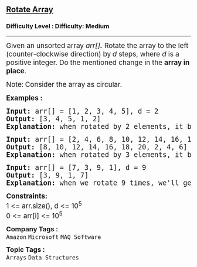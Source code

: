 <h2><a href="https://www.geeksforgeeks.org/problems/rotate-array-by-n-elements-1587115621/1?itm_source=geeksforgeeks&itm_medium=article&itm_campaign=practice_card">Rotate Array</a></h2><h3>Difficulty Level : Difficulty: Medium</h3><hr><div class="problems_problem_content__Xm_eO"><p><span style="font-size: 14pt;">Given an unsorted array <em>arr[]</em><em><strong>.</strong></em>&nbsp;Rotate the array to the left (counter-clockwise direction) by<strong> </strong><em>d</em> steps, where <em>d</em> is a positive integer.&nbsp;Do the mentioned change in the&nbsp;<strong>array in place</strong>.</span></p>
<p><span style="font-size: 14pt;">Note:<strong> </strong>Consider the array as circular.</span></p>
<p><span style="font-size: 14pt;"><strong>Examples :<br></strong></span></p>
<pre><span style="font-size: 14pt;"><strong>Input: </strong>arr[] = [1, 2, 3, 4, 5], d = 2
<strong>Output: </strong>[3, 4, 5, 1, 2]
<strong>Explanation:</strong> when rotated by 2 elements, it becomes 3 4 5 1 2.</span></pre>
<pre><span style="font-size: 14pt;"><strong>Input: </strong>arr[] = [2, 4, 6, 8, 10, 12, 14, 16, 18, 20], d = 3
<strong>Output: </strong>[8, 10, 12, 14, 16, 18, 20, 2, 4, 6]<strong>
Explanation: </strong>when rotated by 3 elements, it becomes 8 10 12 14 16 18 20 2 4 6.<br></span></pre>
<pre><span style="font-size: 14pt;"><strong>Input: </strong>arr[] = [7, 3, 9, 1], d = 9
<strong>Output: </strong>[3, 9, 1, 7]<strong>
Explanation: </strong>when we rotate 9 times, we'll get 3 9 1 7 as resultant array.</span></pre>
<p><span style="font-size: 14pt;"><strong>Constraints:</strong><br>1 &lt;= arr.size(), d &lt;= 10<sup>5</sup></span><br><span style="font-size: 14pt;">0 &lt;=&nbsp;arr[i] &lt;= 10<sup>5</sup></span></p></div><p><span style=font-size:18px><strong>Company Tags : </strong><br><code>Amazon</code>&nbsp;<code>Microsoft</code>&nbsp;<code>MAQ Software</code>&nbsp;<br><p><span style=font-size:18px><strong>Topic Tags : </strong><br><code>Arrays</code>&nbsp;<code>Data Structures</code>&nbsp;